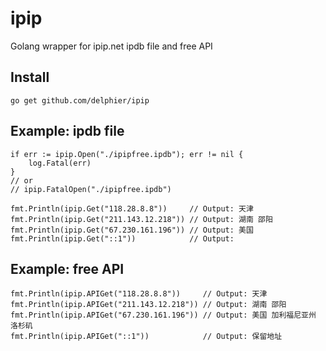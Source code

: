 # ipip
Golang wrapper for ipip.net ipdb file and free API

## Install
```
go get github.com/delphier/ipip
```

## Example: ipdb file
```golang
if err := ipip.Open("./ipipfree.ipdb"); err != nil {
    log.Fatal(err)
}
// or
// ipip.FatalOpen("./ipipfree.ipdb")

fmt.Println(ipip.Get("118.28.8.8"))     // Output: 天津
fmt.Println(ipip.Get("211.143.12.218")) // Output: 湖南 邵阳
fmt.Println(ipip.Get("67.230.161.196")) // Output: 美国
fmt.Println(ipip.Get("::1"))            // Output: 
```

## Example: free API
```golang
fmt.Println(ipip.APIGet("118.28.8.8"))     // Output: 天津
fmt.Println(ipip.APIGet("211.143.12.218")) // Output: 湖南 邵阳
fmt.Println(ipip.APIGet("67.230.161.196")) // Output: 美国 加利福尼亚州 洛杉矶
fmt.Println(ipip.APIGet("::1"))            // Output: 保留地址
```
